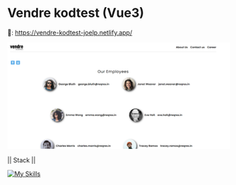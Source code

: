 # Vendre kodtest (Vue3)

🔗: https://vendre-kodtest-joelp.netlify.app/

![Screenshot](https://github.com/JPereyra7/vendre-kodtest/blob/main/src/assets/vendre.png?raw=true)

|| Stack ||

[![My Skills](https://skillicons.dev/icons?i=vue,ts,css,vite,vscode,netlify)](https://skillicons.dev)
